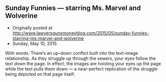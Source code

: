 ## Sunday Funnies — starring Ms. Marvel and Wolverine

 * Originally posted at http://www.lawyersgunsmoneyblog.com/2015/05/sunday-funnies-starring-ms-marvel-and-wolverine
 * Sunday, May 10, 2015

With words. There’s an up-down conflict built into the text-image relationship. As they struggle _up_ through the sewers, your eyes follow the text _down_ the page. In effect, the images are hoisting your eyes up the page while the text pulls them down — a near-perfect replication of the struggle being depicted on that page itself.